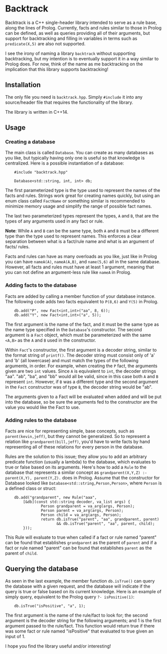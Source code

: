 # Backtrack

Backtrack is a C++ single-header library intended to serve as a rule base,
along the lines of Prolog. Currently, facts and rules similar to those in
Prolog can be defined, as well as queries providing all of their arguments,
but support for backtracking and filling in variables in terms such as
`predicate(X,5)` are also not supported.

I see the irony of naming a library `backtrack` without supporting
backtracking, but my intention is to eventually support it in a way similar
to Prolog does. For now, think of the name as me backtracking on the
implication that this library supports backtracking!

## Installation

The only file you need is `backtrack.hpp`. Simply `#include` it into any
source/header file that requires the functionality of the library.

The library is written in C++14.

## Usage

### Creating a database

The main class is called `Database`. You can create as many databases as you
like, but typically having only one is useful so that knowledge is centralized.
Here is a possible instantiation of a database:

```
	#include "backtrack.hpp"

	Database<std::string, int, int> db;
```

The first parameterized type is the type used to represent the names of
the facts and rules. Strings work great for creating names quickly, but
using an enum class called `FactName` or something similar is recommended
to minimize memory usage and simplify the range of possible fact names.

The last two parameterized types represent the types, `A` and
`B`, that are the types of any arguments used in any fact or rule.

**Note**: While `A` and `B` can be the same type, both `A` and `B` must be
a different type than the type used to represent names. This enforces a clear
separation between what is a fact/rule name and what is an argument of facts/
rules.

Facts and rules can have as many overloads as you like, just like in Prolog
you can have `nameA(A)`, `nameA(A,B)`, and `name(5,6)` all in the same database.
However, all facts and rules must have at least 1 argument, meaning that you
can not define an argument-less rule like `nameA` in Prolog.

### Adding facts to the database

Facts are added by calling a member function of your database instance.
The following code adds two facts equivalent to `P(8,6)` and `Y(5)` in
Prolog.

```
	db.add("P", new Fact<int,int>("aa", 8, 6));
	db.add("Y", new Fact<int,int>("a", 5));
```

The first argument is the name of the fact, and it must be the same type
as the name type specified in the `Database`'s constructor. The second argument
is a `Fact` object, which must be parameterized with the same `<A,B>` as the
`A` and `B` used in the constructor.

Within `Fact`'s constructor, the first argument is a decoder string, similar to
the format string of `printf()`. The decoder string must consist only of 'a' and
'b' (all lowercase) and must match the types of the following arguments, in order. For
example, when creating the `P` fact, the arguments given are two `int` values.
Since `A` is equivalent to `int`, the decoder strings "aa". "ab", "ba", and "bb"
would all be valid, since in this case both `A` and `B` represent
`int`. However, if `B` was a different type and the second argument in the `Fact`
constructor was of type `B`, the decoder string would be "ab".

The arguments given to a Fact will be evaluated when added and will be put into
the database, so be sure the arguments fed to the constructor are the value you
would like the Fact to use.

### Adding rules to the database

Facts are nice for representing simple, base concepts, such as `parent(kevin,jeff)`,
but they cannot be generalized. So to represent a relation like `grandparent(bill,jeff)`,
you'd have to write facts by hand representing all of these relations for every
person in the database.

Rules are the solution to this issue; they allow you to add an arbitrary predicate function
(usually a lambda) to the database, which evaluates to true or false based on its
arguments. Here's how to add a `Rule` to the database that represents a similar
concept as `grandparent(X,Y,Z) :- parent(X,Y), parent(Y,Z).` does in Prolog. Assume
that the constructor for Database looked like `Database<std::string,Person,Person>`,
where `Person` is a defined class or struct:

```
	db.add("grandparent", new Rule("aaa",
		[&db](const std::string decoder, va_list args) {
			    Person grandparent = va_arg(args, Person);
			    Person parent = va_arg(args, Person);
			    Person child = va_arg(args, Person);
			    return db.isTrue("parent", "aa", grandparent, parent)
			    	   && db.isTrue("parent", "aa", parent, child);
		}));
```

This Rule will evaluate to true when called if a fact or rule named "parent"
can be found that establishes `grandparent` as the parent of `parent` and if
a fact or rule named "parent" can be found that establishes `parent` as the
parent of `child`.

## Querying the database

As seen in the last example, the member function `db.isTrue()` can query the
database with a given request, and the database will indicate if the query is
true or false based on its current knowledge.
Here is an example of simply query, equivalent to the Prolog query `?- isPositive(1)`:

```
	db.isTrue("isPositive", "a", 1);
```

The first argument is the name of the rule/fact to look for; the second argument
is the decoder string for the following arguments; and 1 is the first argument
passed to the rule/fact. This function would return true if there was some fact
or rule named "isPositive" that evaluated to true given an input of 1.

I hope you find the library useful and/or interesting!